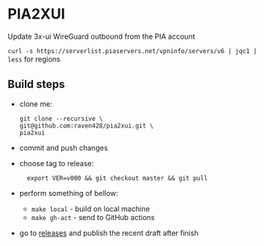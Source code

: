 # PIA2XUI

Update 3x-ui WireGuard outbound from the PIA account

`curl -s https://serverlist.piaservers.net/vpninfo/servers/v6 | jqc1 | less` for regions

## Build steps
* clone me:

  ```shell
  git clone --recursive \
  git@github.com:raven428/pia2xui.git \
  pia2xui
  ```

* commit and push changes
* choose tag to release:

  ```shell
    export VER=v000 && git checkout master && git pull
  ```

* perform something of bellow:
  * `make local` - build on local machine
  * `make gh-act` - send to GitHub actions

* go to [releases](../../releases) and publish the recent draft after finish
